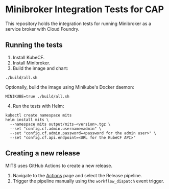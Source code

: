 # Minibroker Integration Tests for CAP

This repository holds the integration tests for running Minibroker as a service
broker with Cloud Foundry.

## Running the tests

1. Install KubeCF.
2. Install Minibroker.
3. Build the image and chart:
```
./build/all.sh
```
Optionally, build the image using Minikube's Docker daemon:
```
MINIKUBE=true ./build/all.sh
```
4. Run the tests with Helm:
```
kubectl create namespace mits
helm install mits \
  --namespace mits output/mits-<version>.tgz \
  --set "config.cf.admin.username=admin" \
  --set "config.cf.admin.password=<password for the admin user>" \
  --set "config.cf.api.endpoint=<URL for the KubeCF API>"
```

## Creating a new release

MITS uses GitHub Actions to create a new release.

1. Navigate to the [Actions](https://github.com/SUSE/minibroker-integration-tests/actions)
  page and select the Release pipeline.
2. Trigger the pipeline manually using the `workflow_dispatch` event trigger.
